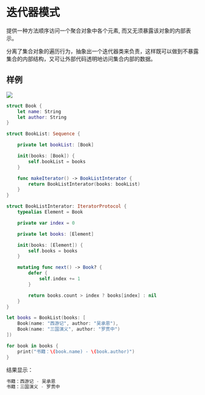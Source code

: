 # 迭代器模式

提供一种方法顺序访问一个聚合对象中各个元素, 而又无须暴露该对象的内部表示。

分离了集合对象的遍历行为，抽象出一个迭代器类来负责，这样既可以做到不暴露集合的内部结构，又可让外部代码透明地访问集合内部的数据。

## 样例

![](http://blog.loveli.site/mweb/16171939142879.jpg)

```swift
struct Book {
    let name: String
    let author: String
}

struct BookList: Sequence {

    private let bookList: [Book]

    init(books: [Book]) {
        self.bookList = books
    }

    func makeIterator() -> BookListInterator {
        return BookListInterator(books: bookList)
    }
}

struct BookListInterator: IteratorProtocol {
    typealias Element = Book

    private var index = 0

    private let books: [Element]

    init(books: [Element]) {
        self.books = books
    }

    mutating func next() -> Book? {
        defer {
            self.index += 1
        }

        return books.count > index ? books[index] : nil
    }
}

let books = BookList(books: [
    Book(name: "西游记", author: "吴承恩"),
    Book(name: "三国演义", author: "罗贯中")
])

for book in books {
    print("书籍：\(book.name) - \(book.author)")
}
```

结果显示：

```swift
书籍：西游记 - 吴承恩
书籍：三国演义 - 罗贯中
```
